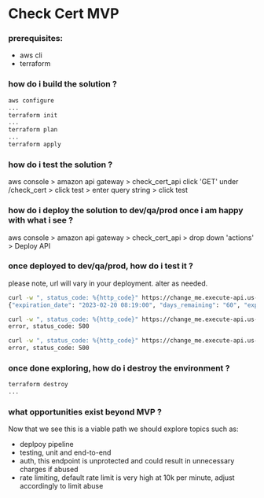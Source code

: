 # Check Cert MVP

### prerequisites:
* aws cli
* terraform

### how do i build the solution ?
```sh
aws configure
...
terraform init
...
terraform plan
...
terraform apply
```
### how do i test the solution ?
aws console > amazon api gateway > check_cert_api
click 'GET' under /check_cert > click test > enter query string > click test

### how do i deploy the solution to dev/qa/prod once i am happy with what i see ?
aws console > amazon api gateway > check_cert_api > drop down 'actions' > Deploy API

### once deployed to dev/qa/prod, how do i test it ?
please note, url will vary in your deployment. alter as needed.
```sh
curl -w ", status_code: %{http_code}" https://change_me.execute-api.us-east-1.amazonaws.com/prod/check_cert?hostname=www.google.com
{"expiration_date": "2023-02-20 08:19:00", "days_remaining": "60", "expired": false, "expires_in_less_than_30_days": false}, status_code: 200

curl -w ", status_code: %{http_code}" https://change_me.execute-api.us-east-1.amazonaws.com/prod/check_cert?hostname=not_a_url
error, status_code: 500

curl -w ", status_code: %{http_code}" https://change_me.execute-api.us-east-1.amazonaws.com/prod/check_cert?hostname=wwww.thisislikelynotarealsite.com
error, status_code: 500
```

### once done exploring, how do i destroy the environment ? 
```sh
terraform destroy
...
```

### what opportunities exist beyond MVP ?
Now that we see this is a viable path we should explore topics such as:
* deplpoy pipeline
* testing, unit and end-to-end
* auth, this endpoint is unprotected and could result in unnecessary charges if abused
* rate limiting, default rate limit is very high at 10k per minute, adjust accordingly to limit abuse